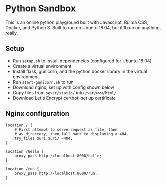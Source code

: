 # Python Sandbox

This is an online python playground built with Javascript, Bulma CSS, Docker, and Python 3. Built to run on Ubuntu 18.04, but it'll run on anything, really.

## Setup

- Run `setup.sh` to install dependencies (configured for Ubuntu 18.04)
- Create a virtual environment
- Install flask, gunicorn, and the python docker library in the virtual environment
- Run `start-gunicorn.sh` to run
- Download nginx, set up with config shown below
- Copy files from `sever/static/` into `/var/www/html/`
- Download Let's Encrypt certbot, set up certificate

## Nginx configuration

```nginx
location / {
	# First attempt to serve request as file, then
	# as directory, then fall back to displaying a 404.
	try_files $uri $uri/ =404;
}

location /hello {
	proxy_pass http://localhost:8000/hello;
}

location /run {
	proxy_pass http://localhost:8000/run;
}
```


